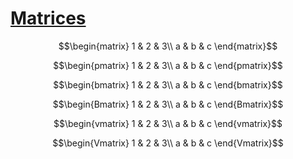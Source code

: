 # [Matrices](https://www.overleaf.com/learn/latex/Matrices)

$$\begin{matrix}
1 & 2 & 3\\
a & b & c
\end{matrix}$$



$$\begin{pmatrix}
1 & 2 & 3\\
a & b & c
\end{pmatrix}$$



$$\begin{bmatrix}
1 & 2 & 3\\
a & b & c
\end{bmatrix}$$



$$\begin{Bmatrix}
1 & 2 & 3\\
a & b & c
\end{Bmatrix}$$



$$\begin{vmatrix}
1 & 2 & 3\\
a & b & c
\end{vmatrix}$$



$$\begin{Vmatrix}
1 & 2 & 3\\
a & b & c
\end{Vmatrix}$$